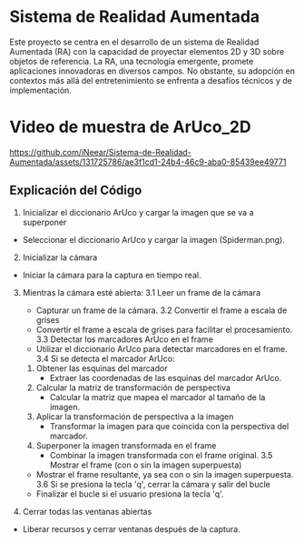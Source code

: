 # Sistema de Realidad Aumentada
Este proyecto se centra en el desarrollo de un sistema de Realidad Aumentada (RA) con la capacidad de proyectar elementos 2D y 3D sobre objetos de referencia. La RA, una tecnología emergente, promete aplicaciones innovadoras en diversos campos. No obstante, su adopción en contextos más allá del entretenimiento se enfrenta a desafíos técnicos y de implementación.

# Video de muestra de ArUco_2D

https://github.com/iNeear/Sistema-de-Realidad-Aumentada/assets/131725786/ae3f1cd1-24b4-46c9-aba0-85439ee49771

## Explicación del Código

1. Inicializar el diccionario ArUco y cargar la imagen que se va a superponer
  - Seleccionar el diccionario ArUco y cargar la imagen (Spiderman.png).

2. Inicializar la cámara
  - Iniciar la cámara para la captura en tiempo real.

3. Mientras la cámara esté abierta:
  3.1 Leer un frame de la cámara
     - Capturar un frame de la cámara.
  3.2 Convertir el frame a escala de grises
     - Convertir el frame a escala de grises para facilitar el procesamiento.
  3.3 Detectar los marcadores ArUco en el frame
     - Utilizar el diccionario ArUco para detectar marcadores en el frame.
  3.4 Si se detecta el marcador ArUco:
     1. Obtener las esquinas del marcador
        - Extraer las coordenadas de las esquinas del marcador ArUco.
     2. Calcular la matriz de transformación de perspectiva
        - Calcular la matriz que mapea el marcador al tamaño de la imagen.
     3. Aplicar la transformación de perspectiva a la imagen
        - Transformar la imagen para que coincida con la perspectiva del marcador.
     4. Superponer la imagen transformada en el frame
        - Combinar la imagen transformada con el frame original.
  3.5 Mostrar el frame (con o sin la imagen superpuesta)
     - Mostrar el frame resultante, ya sea con o sin la imagen superpuesta.
  3.6 Si se presiona la tecla 'q', cerrar la cámara y salir del bucle
     - Finalizar el bucle si el usuario presiona la tecla 'q'.

4. Cerrar todas las ventanas abiertas
  - Liberar recursos y cerrar ventanas después de la captura.
